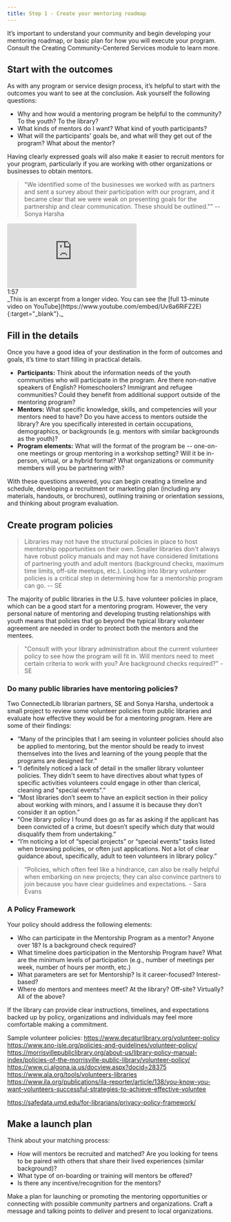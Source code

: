 ```yaml
---
title: Step 1 - Create your mentoring roadmap
---
```


It’s important to understand your community and begin developing your mentoring roadmap, or basic plan for how you will execute your program. Consult the Creating Community-Centered Services module to learn more.

## Start with the outcomes

As with any program or service design process, it’s helpful to start with the outcomes you want to see at the conclusion. Ask yourself the following questions: 

* Why and how would a mentoring program be helpful to the community? To the youth? To the library? 
* What kinds of mentors do I want? What kind of youth participants? 
* What will the participants’ goals be, and what will they get out of the program? What about the mentor?

Having clearly expressed goals will also make it easier to recruit mentors for your program, particularly if you are working with other organizations or businesses to obtain mentors. 

> "We identified some of the businesses we worked with as partners and sent a survey about their participation with our program, and it became clear that we were weak on presenting goals for the partnership and clear communication.  These should be outlined."" -- Sonya Harsha

<iframe src="https://www.youtube.com/embed/Uv8a6RiFZ2E?start=556&end=673" frameborder="0" allow="autoplay; encrypted-media" allowfullscreen></iframe>
<div class="videotime">1:57</div>
_This is an excerpt from a longer video. You can see the [full 13-minute video on YouTube](https://www.youtube.com/embed/Uv8a6RiFZ2E){:target="_blank"}._

## Fill in the details

Once you have a good idea of your destination in the form of outcomes and goals, it’s time to start filling in practical details. 

* **Participants:** Think about the information needs of the youth communities who will participate in the program. Are there non-native speakers of English? Homeschoolers? Immigrant and refugee communities? Could they benefit from additional support outside of the mentoring program? 
* **Mentors:** What specific knowledge, skills, and competencies will your mentors need to have? Do you have access to mentors outside the library? Are you specifically interested in certain occupations, demographics, or backgrounds (e.g. mentors with similar backgrounds as the youth)? 
* **Program elements:** What will the format of the program be -- one-on-one meetings or group mentoring in a workshop setting? Will it be in-person, virtual, or a hybrid format? What organizations or community members will you be partnering with? 

With these questions answered, you can begin creating a timeline and schedule, developing a recruitment or marketing plan (including any materials, handouts, or brochures), outlining training or orientation sessions, and thinking about program evaluation.  

## Create program policies
> Libraries may not have the structural policies in place to host mentorship opportunities on their own. Smaller libraries don't always have robust policy manuals and may not have considered limitations of partnering youth and adult mentors (background checks, maximum time limits, off-site meetups, etc.). Looking into library volunteer policies is a critical step in determining how far a mentorship program can go. -- SE

The majority of public libraries in the U.S. have volunteer policies in place, which can be a good start for a mentoring program. However, the very personal nature of mentoring and developing trusting relationships with youth means that policies that go beyond the typical library volunteer agreement are needed in order to protect both the mentors and the mentees. 

> "Consult with your library administration about the current volunteer policy to see how the program will fit in. Will mentors need to meet certain criteria to work with you? Are background checks required?" - SE

<div class="callout" markdown="1">

### Do many public libraries have mentoring policies? 

Two ConnectedLib librarian partners, SE and Sonya Harsha, undertook a small project to review some volunteer policies from public libraries and evaluate how effective they would be for a mentoring program. Here are some of their findings: 
* “Many of the principles that I am seeing in volunteer policies should also be applied to mentoring, but the mentor should be ready to invest themselves into the lives and learning of the young people that the programs are designed for.”
* “I definitely noticed a lack of detail in the smaller library volunteer policies. They didn't seem to have directives about what types of specific activities volunteers could engage in other than clerical, cleaning and "special events".”
* “Most libraries don’t seem to have an explicit section in their policy about working with minors, and I assume it is because they don’t consider it an option.” 
* “One library policy I found does go as far as asking if the applicant has been convicted of a crime, but doesn’t specify which duty that would disqualify them from undertaking.”
* “I’m noticing a lot of “special projects” or “special events” tasks listed when browsing policies, or often just applications. Not a lot of clear guidance about, specifically, adult to teen volunteers in library policy.”
</div>

> “Policies, which often feel like a hindrance, can also be really helpful when embarking on new projects; they can also convince partners to join because you have clear guidelines and expectations. - Sara Evans

### A Policy Framework

Your policy should address the following elements: 

* Who can participate in the Mentorship Program as a mentor? Anyone over 18? Is a background check required?
* What timeline does participation in the Mentorship Program have? What are the minimum levels of participation (e.g., number of meetings per week, number of hours per month, etc.)
* What parameters are set for Mentorship? Is it career-focused? Interest-based?
* Where do mentors and mentees meet? At the library? Off-site? Virtually? All of the above? 

If the library can provide clear instructions, timelines, and expectations backed up by policy, organizations and individuals may feel more comfortable making a commitment.

Sample volunteer policies: 
https://www.decaturlibrary.org/volunteer-policy
https://www.sno-isle.org/policies-and-guidelines/volunteer-policy/
https://morrisvillepubliclibrary.org/about-us/library-policy-manual-index/policies-of-the-morrisville-public-library/volunteer-policy/
https://www.ci.algona.ia.us/docview.aspx?docid=28375
https://www.ala.org/tools/volunteers-libraries
https://www.ila.org/publications/ila-reporter/article/138/you-know-you-want-volunteers-successful-strategies-to-achieve-effective-voluntee

https://safedata.umd.edu/for-librarians/privacy-policy-framework/

## Make a launch plan

Think about your matching process:

* How will mentors be recruited and matched? Are you looking for teens to be paired with others that share their lived experiences (similar background)?
* What type of on-boarding or training will mentors be offered?
* Is there any incentive/recognition for the mentors?

Make a plan for launching or promoting the mentoring opportunities or connecting with possible community partners and organizations. Craft a message and talking points to deliver and present to local organizations.
